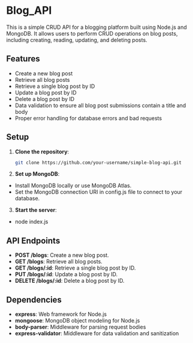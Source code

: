 # Blog_API

This is a simple CRUD API for a blogging platform built using Node.js and MongoDB. It allows users to perform CRUD operations on blog posts, including creating, reading, updating, and deleting posts.

## Features

- Create a new blog post
- Retrieve all blog posts
- Retrieve a single blog post by ID
- Update a blog post by ID
- Delete a blog post by ID
- Data validation to ensure all blog post submissions contain a title and body
- Proper error handling for database errors and bad requests

## Setup

1. **Clone the repository**:

   ```bash
   git clone https://github.com/your-username/simple-blog-api.git

2. **Set up MongoDB**:
  - Install MongoDB locally or use MongoDB Atlas.
  - Set the MongoDB connection URI in config.js file to connect to your database.

3. **Start the server**:
  - node index.js

## API Endpoints

  - **POST /blogs**: Create a new blog post.
  - **GET /blogs**: Retrieve all blog posts.
  - **GET /blogs/:id**: Retrieve a single blog post by ID.
  - **PUT /blogs/:id**: Update a blog post by ID.
  - **DELETE /blogs/:id**: Delete a blog post by ID.

## Dependencies

  - **express**: Web framework for Node.js
  - **mongoose**: MongoDB object modeling for Node.js
  - **body-parser**: Middleware for parsing request bodies
  - **express-validator**: Middleware for data validation and sanitization

